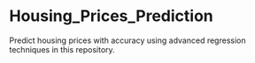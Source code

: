 # Housing_Prices_Prediction
Predict housing prices with accuracy using advanced regression techniques in this repository.
